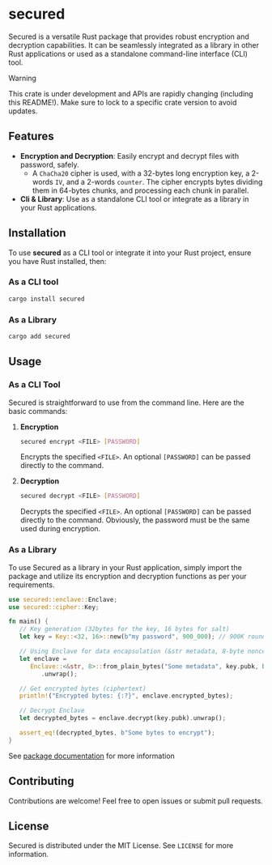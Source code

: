 # secured

Secured is a versatile Rust package that provides robust encryption and decryption capabilities. It can be seamlessly integrated as a library in other Rust applications or used as a standalone command-line interface (CLI) tool.

> [!WARNING]
> This crate is under development and APIs are rapidly changing (including this README!). Make sure to lock to a specific crate version to avoid updates.

## Features

- **Encryption and Decryption**: Easily encrypt and decrypt files with password, safely.
  - A `ChaCha20` cipher is used, with a 32-bytes long encryption key, a 2-words `IV`, and a 2-words `counter`.
    The cipher encrypts bytes dividing them in 64-bytes chunks, and processing each chunk in parallel.
- **Cli & Library**: Use as a standalone CLI tool or integrate as a library in your Rust applications.

## Installation

To use **secured** as a CLI tool or integrate it into your Rust project, ensure you have Rust installed, then:

### As a CLI tool

```sh
cargo install secured
```

### As a Library

```sh
cargo add secured
```

## Usage

### As a CLI Tool

Secured is straightforward to use from the command line. Here are the basic commands:

1. **Encryption**

   ```sh
   secured encrypt <FILE> [PASSWORD]
   ```

   Encrypts the specified `<FILE>`. An optional `[PASSWORD]` can be passed directly to the command.

2. **Decryption**
   ```sh
   secured decrypt <FILE> [PASSWORD]
   ```
   Decrypts the specified `<FILE>`. An optional `[PASSWORD]` can be passed directly to the command. Obviously, the password must be the same used during encryption.

### As a Library

To use Secured as a library in your Rust application, simply import the package and utilize its encryption and decryption functions as per your requirements.

```rust
use secured::enclave::Enclave;
use secured::cipher::Key;

fn main() {
   // Key generation (32bytes for the key, 16 bytes for salt)
   let key = Key::<32, 16>::new(b"my password", 900_000); // 900K rounds

   // Using Enclave for data encapsulation (&str metadata, 8-byte nonce)
   let enclave =
      Enclave::<&str, 8>::from_plain_bytes("Some metadata", key.pubk, b"Some bytes to encrypt".to_vec())
         .unwrap();

   // Get encrypted bytes (ciphertext)
   println!("Encrypted bytes: {:?}", enclave.encrypted_bytes);

   // Decrypt Enclave
   let decrypted_bytes = enclave.decrypt(key.pubk).unwrap();

   assert_eq!(decrypted_bytes, b"Some bytes to encrypt");
}
```

See [package documentation](https://docs.rs/secured/0.1.1/) for more information

## Contributing

Contributions are welcome! Feel free to open issues or submit pull requests.

## License

Secured is distributed under the MIT License. See `LICENSE` for more information.
